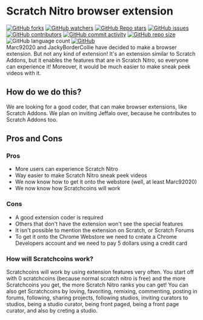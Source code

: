 # Scratch Nitro browser extension
[![GitHub forks](https://img.shields.io/github/forks/ScratchNitro/scratch-nitro?color=g&style=plastic)](https://github.com/ScratchNitro/Scratch-Nitro/network/members) [![GitHub watchers](https://img.shields.io/github/watchers/ScratchNitro/scratch-nitro?color=g&style=plastic)](https://github.com/ScratchNitro/Scratch-Nitro/watchers) [![GitHub Repo stars](https://img.shields.io/github/stars/ScratchNitro/scratch-nitro?color=g&style=plastic)](https://github.com/ScratchNitro/Scratch-Nitro/stargazers) [![GitHub issues](https://img.shields.io/github/issues/ScratchNitro/scratch-nitro?color=g&style=plastic)](https://github.com/ScratchNitro/Scratch-Nitro/issues) [![GitHub contributors](https://img.shields.io/github/contributors/ScratchNitro/scratch-nitro?color=g&style=plastic)](https://github.com/ScratchNitro/Scratch-Nitro/graphs/contributors) [![GitHub commit activity](https://img.shields.io/github/commit-activity/m/ScratchNitro/scratch-nitro?color=g&style=plastic)](https://github.com/ScratchNitro/Scratch-Nitro/commits/main) [![GitHub repo size](https://img.shields.io/github/repo-size/ScratchNitro/scratch-nitro?color=g&label=repository%20size&style=plastic)](https://github.com/ScratchNitro/Scratch-Nitro) ![GitHub language count](https://img.shields.io/github/languages/count/ScratchNitro/Scratch-Nitro?color=g&label=code%20languages&style=plastic) [![GitHub](https://img.shields.io/github/license/ScratchNitro/scratch-nitro?style=plastic)](https://github.com/ScratchNitro/Scratch-Nitro/blob/main/LICENSE)
<br>
Marc92020 and JackyBorderCollie have decided to make a browser extension. But not any kind of extension! It's an extension similar to Scratch Addons, but it enables the features that are in Scratch Nitro, so everyone can experience it! Moreover, it would be much easier to make sneak peek videos with it.
## How do we do this?
We are looking for a good coder, that can make browser extensions, like Scratch Addons. We plan on inviting Jeffalo over, because he contributes to Scratch Addons too.
## Pros and Cons
### Pros
- More users can experience Scratch Nitro
- Way easier to make Scratch Nitro sneak peek videos
- We now know how to get it onto the webstore (well, at least Marc92020)
- We now know how Scratchcoins will work
### Cons
- A good extension coder is required
- Others that don't have the extension won't see the special features
- It isn't possible to mention the extension on Scratch, or Scratch Forums
- To get it onto the Chrome Webstore we need to create a Chrome Developers account and we need to pay 5 dollars using a credit card
### How will Scratchcoins work?
Scratchcoins will work by using extension features very often. You start off with 0 scratchcoins (because normal scratch nitro is free) and the more Scratchcoins you get, the more Scratch Nitro ranks you can get! You can also get Scratchcoins by loving, favoriting, remixing, commenting, posting in forums, following, sharing projects, following studios, inviting curators to studios, being a studio curator, being front paged, being a front page curator, and also by creting a studio.
